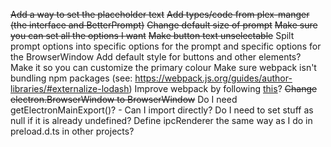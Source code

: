 ~~Add a way to set the placeholder text~~
~~Add types/code from plex-manger (the interface and BetterPrompt)~~
~~Change default size of prompt~~
~~Make sure you can set all the options I want~~
~~Make button text unselectable~~
Spilt prompt options into specific options for the prompt and specific options for the BrowserWindow
Add default style for buttons and other elements?
Make it so you can customize the primary colour
Make sure webpack isn't bundling npm packages (see: https://webpack.js.org/guides/author-libraries/#externalize-lodash)
Improve webpack by following [this](https://webpack.js.org/guides/typescript/)?
~~Change electron.BrowserWindow to BrowserWindow~~
Do I need getElectronMainExport()? - Can I import directly?
Do I need to set stuff as null if it is already undefined?
Define ipcRenderer the same way as I do in preload.d.ts in other projects?
